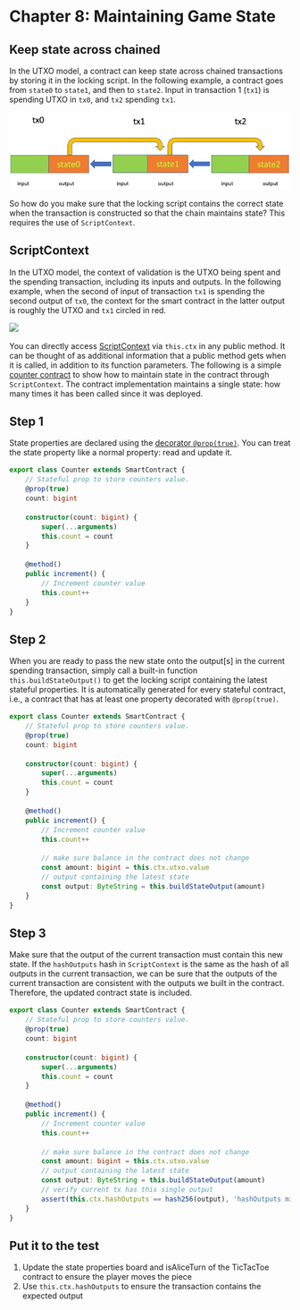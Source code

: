 # Chapter 8: Maintaining Game State

## Keep state across chained

In the UTXO model, a contract can keep state across chained transactions by storing it in the locking script. In the following example, a contract goes from `state0` to `state1`, and then to `state2`. Input in transaction 1 (`tx1`) is spending UTXO in `tx0`, and `tx2` spending `tx1`.

![](https://github.com/sCrypt-Inc/image-hosting/blob/master/learn-scrypt-courses/06.png?raw=true)

So how do you make sure that the locking script contains the correct state when the transaction is constructed so that the chain maintains state? This requires the use of `ScriptContext`.

## ScriptContext

In the UTXO model, the context of validation is the UTXO being spent and the spending transaction, including its inputs and outputs. In the following example, when the second of input of transaction `tx1` is spending the second output of `tx0`, the context for the smart contract in the latter output is roughly the UTXO and `tx1` circled in red.


![](https://scrypt.io/scrypt-ts/assets/images/scriptContext-a3ace5522bf62d82d20958735c13ddf4.jpg)


You can directly access [ScriptContext](https://scrypt.io/scrypt-ts/getting-started/what-is-scriptcontext) via `this.ctx` in any public method. It can be thought of as additional information that a public method gets when it is called, in addition to its function parameters. The following is a simple [counter contract](https://github.com/sCrypt-Inc/scryptTS-examples/blob/master/src/contracts/counter.ts) to show how to maintain state in the contract through `ScriptContext`. The contract implementation maintains a single state: how many times it has been called since it was deployed.

## Step 1


State properties are declared using the [decorator `@prop(true)`](https://scrypt.io/scrypt-ts/getting-started/how-to-write-a-contract#propstateful-boolean--false-decorator). You can treat the state property like a normal property: read and update it.

```ts
export class Counter extends SmartContract {
    // Stateful prop to store counters value.
    @prop(true)
    count: bigint

    constructor(count: bigint) {
        super(...arguments)
        this.count = count
    }

    @method()
    public increment() {
        // Increment counter value
        this.count++
    }
}
```

## Step 2

When you are ready to pass the new state onto the output[s] in the current spending transaction, simply call a built-in function `this.buildStateOutput()` to get the locking script containing the latest stateful properties. It is automatically generated for every stateful contract, i.e., a contract that has at least one property decorated with `@prop(true)`.


```ts
export class Counter extends SmartContract {
    // Stateful prop to store counters value.
    @prop(true)
    count: bigint

    constructor(count: bigint) {
        super(...arguments)
        this.count = count
    }

    @method()
    public increment() {
        // Increment counter value
        this.count++

        // make sure balance in the contract does not change
        const amount: bigint = this.ctx.utxo.value
        // output containing the latest state
        const output: ByteString = this.buildStateOutput(amount)
    }
}
```



## Step 3

Make sure that the output of the current transaction must contain this new state. If the `hashOutputs` hash in `ScriptContext` is the same as the hash of all outputs in the current transaction, we can be sure that the outputs of the current transaction are consistent with the outputs we built in the contract. Therefore, the updated contract state is included.


```ts
export class Counter extends SmartContract {
    // Stateful prop to store counters value.
    @prop(true)
    count: bigint

    constructor(count: bigint) {
        super(...arguments)
        this.count = count
    }

    @method()
    public increment() {
        // Increment counter value
        this.count++

        // make sure balance in the contract does not change
        const amount: bigint = this.ctx.utxo.value
        // output containing the latest state
        const output: ByteString = this.buildStateOutput(amount)
        // verify current tx has this single output
        assert(this.ctx.hashOutputs == hash256(output), 'hashOutputs mismatch')
    }
}
```

## Put it to the test

1. Update the state properties board and isAliceTurn of the TicTacToe contract to ensure the player moves the piece
2. Use `this.ctx.hashOutputs` to ensure the transaction contains the expected output